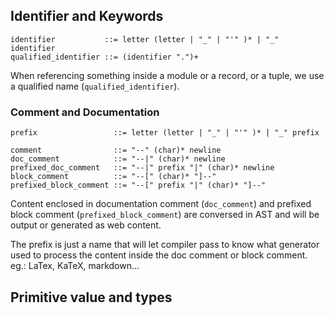 ## Identifier and Keywords

```
identifier           ::= letter (letter | "_" | "'" )* | "_" identifier
qualified_identifier ::= (identifier ".")+
```

When referencing something inside a module or a record, or a tuple, we use a qualified name (`qualified_identifier`).

### Comment and Documentation

```
prefix                 ::= letter (letter | "_" | "'" )* | "_" prefix

comment                ::= "--" (char)* newline
doc_comment            ::= "--|" (char)* newline
prefixed_doc_comment   ::= "--|" prefix "|" (char)* newline
block_comment          ::= "--[" (char)* "]--"
prefixed_block_comment ::= "--[" prefix "|" (char)* "]--" 
```

Content enclosed in documentation comment (`doc_comment`) and prefixed block comment (`prefixed_block_comment`) are conversed in AST and will be output or generated as web content.

The prefix is just a name that will let compiler pass to know what generator used to process the content inside the doc comment or block comment. eg.: LaTex, KaTeX, markdown...

## Primitive value and types
